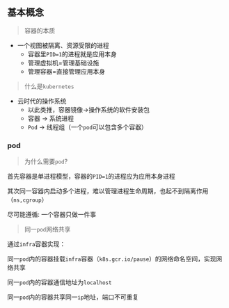## 基本概念

> 容器的本质

- 一个视图被隔离、资源受限的进程
    - 容器里`PID=1`的进程就是应用本身
    - 管理虚拟机=管理基础设施
    - 管理容器=直接管理应用本身
    
> 什么是`kubernetes`

- 云时代的操作系统
    - 以此类推，容器镜像->操作系统的软件安装包
    - 容器 -> 系统进程
    - `Pod` -> 线程组（一个`pod`可以包含多个容器）

### pod

> 为什么需要`pod`?

首先容器是单进程模型，容器的`PID=1`的进程应为应用本身进程

其次同一容器内启动多个进程，难以管理进程生命周期，也起不到隔离作用（`ns,cgroup`）

尽可能遵循: 一个容器只做一件事

> 同一`pod`网络共享

通过`infra`容器实现：

同一`pod`内的容器挂载`infra`容器（`k8s.gcr.io/pause`）的网络命名空间，实现网络共享

同一`pod`内的容器通信地址为`localhost`

同一`pod`内的容器共享同一`ip`地址，端口不可重复








